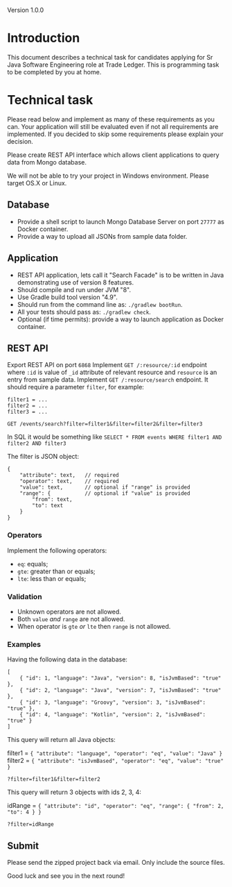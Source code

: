 Version 1.0.0

# Introduction

This document describes a technical task for candidates applying for Sr Java Software Engineering role at Trade Ledger. This is programming task to be completed by you at home.

# Technical task

Please read below and implement as many of these requirements as you can. Your application will still be evaluated even if not all requirements are implemented. If you decided to skip some requirements please explain your decision.

Please create REST API interface which allows client applications to query data from Mongo database.

We will not be able to try your project in Windows environment. Please target OS.X or Linux.

## Database

- Provide a shell script to launch Mongo Database Server on port `27777` as Docker container.
- Provide a way to upload all JSONs from sample data folder.

## Application

- REST API application, lets call it "Search Facade" is to be written in Java demonstrating use of version 8 features.
- Should compile and run under JVM "8".
- Use Gradle build tool version "4.9".
- Should run from the command line as: `./gradlew bootRun`.
- All your tests should pass as: `./gradlew check`.
- Optional (if time permits): provide a way to launch application as Docker container.

## REST API

Export REST API on port `6868`
Implement `GET /:resource/:id` endpoint where `:id` is value of `_id` attribute of relevant resource and `resource` is an entry from sample data.
Implement `GET /:resource/search` endpoint. It should require a parameter `filter`, for example:

```
filter1 = ...
filter2 = ...
filter3 = ...
```

`GET /events/search?filter=filter1&filter=filter2&filter=filter3`

In SQL it would be something like `SELECT * FROM events WHERE filter1 AND filter2 AND filter3`

The filter is JSON object:

```
{
    "attribute": text,   // required
    "operator": text,    // required
    "value": text,       // optional if "range" is provided
    "range": {           // optional if "value" is provided
        "from": text,
        "to": text
    }
}
```

### Operators

Implement the following operators:

- `eq`: equals;
- `gte`: greater than or equals;
- `lte`: less than or equals;

### Validation

- Unknown operators are not allowed.
- Both `value` *and* `range` are not allowed.
- When operator is `gte` *or* `lte` then `range` is not allowed.

### Examples

Having the following data in the database:

```
[
    { "id": 1, "language": "Java", "version": 8, "isJvmBased": "true" },
    { "id": 2, "language": "Java", "version": 7, "isJvmBased": "true" },
    { "id": 3, "language": "Groovy", "version": 3, "isJvmBased": "true" },
    { "id": 4, "language": "Kotlin", "version": 2, "isJvmBased": "true" }
]
```

This query will return all Java objects:

filter1 = `{ "attribute": "language", "operator": "eq", "value": "Java" }`
filter2 = `{ "attribute": "isJvmBased", "operator": "eq", "value": "true" }`

`?filter=filter1&filter=filter2`

This query will return 3 objects with ids 2, 3, 4:

idRange = `{ "attribute": "id", "operator": "eq", "range": { "from": 2, "to": 4 } }`

`?filter=idRange`

## Submit

Please send the zipped project back via email. Only include the source files. 

Good luck and see you in the next round!